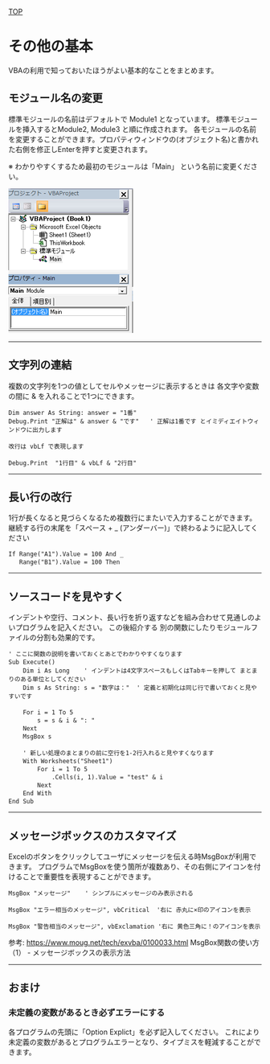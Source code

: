 [TOP](.)

# その他の基本

VBAの利用で知っておいたほうがよい基本的なことをまとめます。

## モジュール名の変更
標準モジュールの名前はデフォルトで Module1 となっています。 標準モジュールを挿入するとModule2, Module3 と順に作成されます。
各モジュールの名前を変更することができます。プロパティウィンドウの(オブジェクト名)と書かれた右側を修正しEnterを押すと変更されます。

※ わかりやすくするため最初のモジュールは「Main」 という名前に変更ください。

![モジュール名](images/basic_ModuleName.png)

---------------------------------

## 文字列の連結
複数の文字列を1つの値としてセルやメッセージに表示するときは 各文字や変数 の間に & を入れることで1つにできます。

```
Dim answer As String: answer = "1番"
Debug.Print "正解は" & answer & "です"   ' 正解は1番です とイミディエイトウィンドウに出力します

改行は vbLf で表現します

Debug.Print  "1行目" & vbLf & "2行目"
```

---------------------------------

## 長い行の改行
1行が長くなると見づらくなるため複数行にまたいで入力することができます。
継続する行の末尾を「スペース + _ (アンダーバー)」で終わるように記入してください

```
If Range("A1").Value = 100 And _
   Range("B1").Value = 100 Then 

```

---------------------------------

## ソースコードを見やすく
インデントや空行、コメント、長い行を折り返すなどを組み合わせて見通しのよいプログラムを記入ください。
この後紹介する 別の関数にしたりモジュールファイルの分割も効果的です。

```
' ここに関数の説明を書いておくとあとでわかりやすくなります
Sub Execute()
    Dim i As Long    ' インデントは4文字スペースもしくはTabキーを押して まとまりのある単位としてください
    Dim s As String: s = "数字は："  ' 定義と初期化は同じ行で書いておくと見やすいです

    For i = 1 To 5
        s = s & i & ": "
    Next
    MsgBox s

    ' 新しい処理のまとまりの前に空行を1-2行入れると見やすくなります
    With Worksheets("Sheet1")
        For i = 1 To 5    
            .Cells(i, 1).Value = "test" & i
        Next    
	End With
End Sub
```

---------------------------------

## メッセージボックスのカスタマイズ
Excelのボタンをクリックしてユーザにメッセージを伝える時MsgBoxが利用できます。
プログラムでMsgBoxを使う箇所が複数あり、その右側にアイコンを付けることで重要性を表現することができます。

```
MsgBox "メッセージ"    ' シンプルにメッセージのみ表示される

MsgBox "エラー相当のメッセージ", vbCritical  '右に 赤丸に×印のアイコンを表示

MsgBox "警告相当のメッセージ", vbExclamation '右に 黄色三角に！のアイコンを表示

```

参考: https://www.moug.net/tech/exvba/0100033.html   MsgBox関数の使い方（1） - メッセージボックスの表示方法

---------------------------------

## おまけ
### 未定義の変数があるとき必ずエラーにする
各プログラムの先頭に「Option Explict」を必ず記入してください。
これにより未定義の変数があるとプログラムエラーとなり、タイプミスを軽減することができます。


